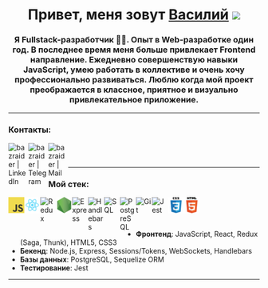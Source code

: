 <h1 align="center">Привет, меня зовут <a href="https://github.com/bazraider" target="_blank">Василий</a> 
<img src="https://github.com/blackcater/blackcater/raw/main/images/Hi.gif" height="32"/></h1>
<h3 align="center">Я Fullstack-разработчик 👨‍💻. Опыт в Web-разработке один год. В последнее время меня больше привлекает Frontend направление. Ежедневно совершенствую навыки JavaScript, умею работать в коллективе и очень хочу профессионально развиваться. Люблю когда мой проект преображается в классное, приятное и визуально привлекательное приложение. </h3>

---
### Контакты:

[<img align="left" alt="bazraider | LinkedIn" width="40px" src="https://img.icons8.com/color/48/000000/linkedin-2--v1.png" />](https://www.linkedin.com/in/bazraider/)
[<img align="left" alt="bazraider | Telegram" width="40px" src="https://img.icons8.com/fluency/48/000000/telegram-app.png" />](https://t.me/bazraider)
[<img align="left" alt="bazraider | Mail" width="40px" src="https://papik.pro/uploads/posts/2022-01/1643628397_1-papik-pro-p-pochta-logotip-1.png" />](mailto:baz_raider@mail.ru)


<br/>
<br/>

---
### Мой стек:

<img align="left" alt="JavaScript" width="32px" src="https://raw.githubusercontent.com/github/explore/80688e429a7d4ef2fca1e82350fe8e3517d3494d/topics/javascript/javascript.png" />
<img align="left" alt="React" width="32px" src="https://raw.githubusercontent.com/github/explore/80688e429a7d4ef2fca1e82350fe8e3517d3494d/topics/react/react.png" />
<img align="left" alt="Redux"  width="32px" src="https://img.icons8.com/color/48/000000/redux.png"/>
<img align="left" alt="Node.js" width="32px" src="https://raw.githubusercontent.com/github/explore/80688e429a7d4ef2fca1e82350fe8e3517d3494d/topics/nodejs/nodejs.png" />
<img align="left" alt="Express" width="32px" src="https://assets.website-files.com/61ca3f775a79ec5f87fcf937/6202fcdee5ee8636a145a41b_1234.png"/>
<img align="left" alt="Handlebars" width="32px" src="https://handlebarsjs.com/images/handlebars_logo.png"/>
<img align="left" alt="SQL" width="32px" src="https://img.icons8.com/color-glass/48/000000/sql.png"/>
<img align="left" alt="PostgreSQL" width="32px" src="https://img.icons8.com/color/50/000000/postgreesql.png"/>
<img align="left" alt="Git" width="32px" src="https://img.icons8.com/color/48/000000/git.png"/>
<img align="left" alt="Jest" width="32px" src="https://miro.medium.com/max/300/1*veOyRtKTPeoqC_VlWNUc5Q.png"/>
<img align="left" alt="CSS3" width="32px" src="https://raw.githubusercontent.com/github/explore/80688e429a7d4ef2fca1e82350fe8e3517d3494d/topics/css/css.png" />
<img align="left" alt="HTML5" width="32px" src="https://raw.githubusercontent.com/github/explore/80688e429a7d4ef2fca1e82350fe8e3517d3494d/topics/html/html.png" />

<br/>
<br/>
<br/>

- **Фронтенд**: JavaScript, React, Redux (Saga, Thunk), HTML5, CSS3
- **Бекенд**: Node.js, Express, Sessions/Tokens, WebSockets, Handlebars
- **Базы данных**: PostgreSQL, Sequelize ORM
- **Тестирование**: Jest

---
<!---
bazraider/bazraider is a ✨ special ✨ repository because its `README.md` (this file) appears on your GitHub profile.
You can click the Preview link to take a look at your changes.
--->
